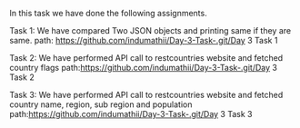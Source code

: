 In this task we have done the following assignments.

Task 1: We have compared Two JSON objects and printing same if they are same.
path: https://github.com/indumathii/Day-3-Task-.git/Day 3 Task 1

Task 2: We have performed API call to restcountries website and fetched country flags
path:https://github.com/indumathii/Day-3-Task-.git/Day 3 Task 2

Task 3: We have performed API call to restcountries website and fetched country name, region, sub region and population
path:https://github.com/indumathii/Day-3-Task-.git/Day 3 Task 3
